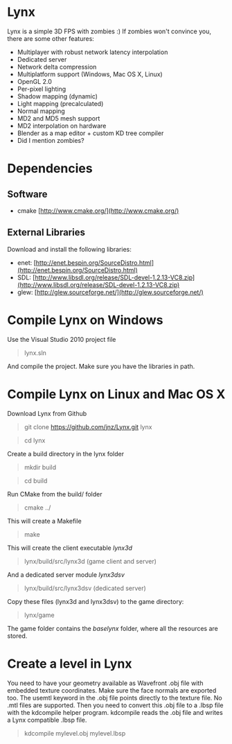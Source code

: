 Lynx
====

Lynx is a simple 3D FPS with zombies :)
If zombies won't convince you, there are some other features:

- Multiplayer with robust network latency interpolation
- Dedicated server
- Network delta compression
- Multiplatform support (Windows, Mac OS X, Linux)
- OpenGL 2.0
- Per-pixel lighting
- Shadow mapping (dynamic)
- Light mapping (precalculated)
- Normal mapping
- MD2 and MD5 mesh support
- MD2 interpolation on hardware
- Blender as a map editor + custom KD tree compiler
- Did I mention zombies?

Dependencies
============

Software
--------

- cmake [http://www.cmake.org/](http://www.cmake.org/)

External Libraries
------------------

Download and install the following libraries:

- enet: [http://enet.bespin.org/SourceDistro.html](http://enet.bespin.org/SourceDistro.html)
- SDL: [http://www.libsdl.org/release/SDL-devel-1.2.13-VC8.zip](http://www.libsdl.org/release/SDL-devel-1.2.13-VC8.zip)
- glew: [http://glew.sourceforge.net/](http://glew.sourceforge.net/)

Compile Lynx on Windows
=======================

Use the Visual Studio 2010 project file

> lynx.sln

And compile the project. Make sure you have the libraries in path.

Compile Lynx on Linux and Mac OS X
==================================

Download Lynx from Github

> git clone https://github.com/jnz/Lynx.git lynx

> cd lynx

Create a build directory in the lynx folder

> mkdir build

> cd build

Run CMake from the build/ folder

> cmake ../

This will create a Makefile

> make

This will create the client executable *lynx3d*

> lynx/build/src/lynx3d (game client and server)

And a dedicated server module *lynx3dsv*

> lynx/build/src/lynx3dsv (dedicated server)

Copy these files (lynx3d and lynx3dsv) to the game directory:

> lynx/game

The game folder contains the *baselynx* folder, where all the resources are
stored.

Create a level in Lynx
======================

You need to have your geometry available as Wavefront .obj file with embedded
texture coordinates. Make sure the face normals are exported too.
The usemtl keyword in the .obj file points directly to the texture file. No .mtl
files are supported.
Then you need to convert this .obj file to a .lbsp file with the kdcompile
helper program.  kdcompile reads the .obj file and writes a Lynx compatible
.lbsp file.

> kdcompile mylevel.obj mylevel.lbsp


